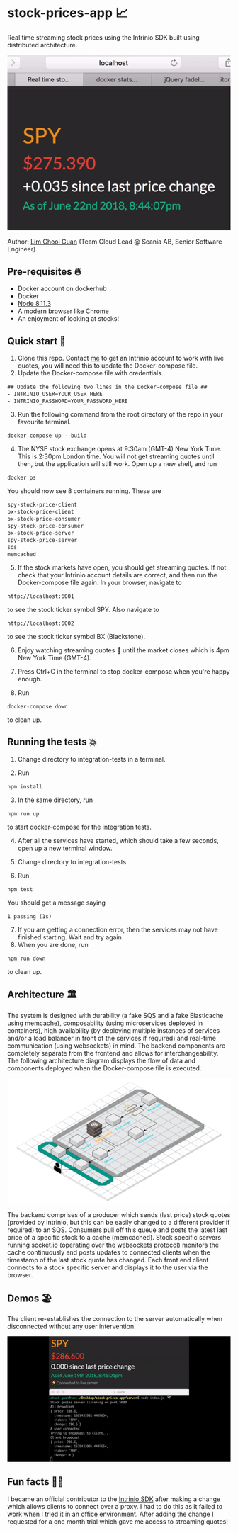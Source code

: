 # stock-prices-app 📈
Real time streaming stock prices using the Intrinio SDK built using distributed architecture.

![Real time streaming! Awesome!](https://raw.githubusercontent.com/minimice/stock-prices-app/master/demos/demo.gif)

Author: [Lim Chooi Guan](https://www.linkedin.com/in/cgl88/) (Team Cloud Lead @ Scania AB, Senior Software Engineer)

## Pre-requisites 🔥
* Docker account on dockerhub  
* Docker  
* [Node 8.11.3](https://nodejs.org/en/download/)
* A modern browser like Chrome
* An enjoyment of looking at stocks!

## Quick start 🍕
1. Clone this repo.  Contact [me](https://www.linkedin.com/in/cgl88/) to get an Intrinio account to work with live quotes, you will need this to update the Docker-compose file.
2. Update the Docker-compose file with credentials.
```
## Update the following two lines in the Docker-compose file ##
- INTRINIO_USER=YOUR_USER_HERE
- INTRINIO_PASSWORD=YOUR_PASSWORD_HERE
```
3. Run the following command from the root directory of the repo in your favourite terminal.
```
docker-compose up --build
```
4. The NYSE stock exchange opens at 9:30am (GMT-4) New York Time.  This is 2:30pm London time.  You will not get streaming quotes until then, but the application will still work.  Open up a new shell, and run
```
docker ps
```
You should now see 8 containers running.  These are
```
spy-stock-price-client
bx-stock-price-client
bx-stock-price-consumer
spy-stock-price-consumer
bx-stock-price-server
spy-stock-price-server
sqs
memcached
```
5. If the stock markets have open, you should get streaming quotes.  If not check that your Intrinio account details are correct, and then run the Docker-compose file again.  In your browser, navigate to
```
http://localhost:6001
```
to see the stock ticker symbol SPY.  Also navigate to
```
http://localhost:6002
```
to see the stock ticker symbol BX (Blackstone).

6. Enjoy watching streaming quotes 🎉 until the market closes which is 4pm New York Time (GMT-4).

7. Press Ctrl+C in the terminal to stop docker-compose when you're happy enough.

8. Run
```
docker-compose down
```
to clean up.

## Running the tests 💥
1. Change directory to integration-tests in a terminal.

2. Run
```
npm install
```

3. In the same directory, run
```
npm run up
```
to start docker-compose for the integration tests.

4. After all the services have started, which should take a few seconds, open up a new terminal window.

5. Change directory to integration-tests.

6. Run
```
npm test
```
You should get a message saying
```
1 passing (1s)
```
7. If you are getting a connection error, then the services may not have finished starting.  Wait and try again.
8. When you are done, run
```
npm run down
```
to clean up.

## Architecture 🏛
The system is designed with durability (a fake SQS and a fake Elasticache using memcache), composability (using microservices deployed in containers), high availability (by deploying multiple instances of services and/or a load balancer in front of the services if required) and real-time communication (using websockets) in mind.  The backend components are completely separate from the frontend and allows for interchangeability.  The following architecture diagram displays the flow of data and components deployed when the Docker-compose file is executed.

![Awesome!](https://raw.githubusercontent.com/minimice/stock-prices-app/master/docs/architecture.png)

The backend comprises of a producer which sends (last price) stock quotes (provided by Intrinio, but this can be easily changed to a different provider if required) to an SQS.  Consumers pull off this queue and posts the latest last price of a specific stock to a cache (memcached).  Stock specific servers running socket.io (operating over the websockets protocol) monitors the cache continuously and posts updates to connected clients when the timestamp of the last stock quote has changed.  Each front end client connects to a stock specific server and displays it to the user via the browser.

## Demos 🏖
The client re-establishes the connection to the server automatically when disconnected without any user intervention.

![Reconnection! Awesome!](https://raw.githubusercontent.com/minimice/stock-prices-app/master/demos/connectiondemo.gif)

## Fun facts 🍄🤪
I became an official contributor to the [Intrinio SDK](https://github.com/intrinio/intrinio-realtime-node-sdk/graphs/contributors) after making a change which allows clients to connect over a proxy.  I had to do this as it failed to work when I tried it in an office environment.  After adding the change I requested for a one month trial which gave me access to streaming quotes!
